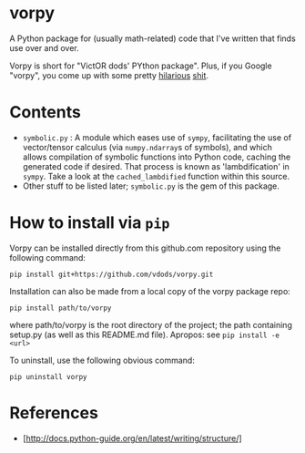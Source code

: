 # vorpy

A Python package for (usually math-related) code that I've written that finds use over and over.

Vorpy is short for "VictOR dods' PYthon package".  Plus, if you Google "vorpy", you come up with some pretty [hilarious](http://www.urbandictionary.com/define.php?term=Vorpy) [shit](http://vorpycrill.bandcamp.com/releases).

# Contents

-   `symbolic.py` : A module which eases use of `sympy`, facilitating the use of vector/tensor calculus (via `numpy.ndarray`s of symbols),  and which allows compilation of symbolic functions into Python code, caching the generated code if desired.  That process is known as 'lambdification' in `sympy`.  Take a look at the `cached_lambdified` function within this source.
-   Other stuff to be listed later; `symbolic.py` is the gem of this package.

# How to install via `pip`

Vorpy can be installed directly from this github.com repository using the following command:

    pip install git+https://github.com/vdods/vorpy.git

Installation can also be made from a local copy of the vorpy package repo:

    pip install path/to/vorpy

where path/to/vorpy is the root directory of the project; the path containing setup.py (as well as this README.md file).  Apropos: see `pip install -e <url>`

To uninstall, use the following obvious command:

    pip uninstall vorpy

# References

-   [http://docs.python-guide.org/en/latest/writing/structure/]
